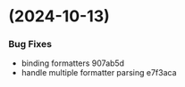 #  (2024-10-13)


### Bug Fixes

* binding formatters 907ab5d
* handle multiple formatter parsing e7f3aca



